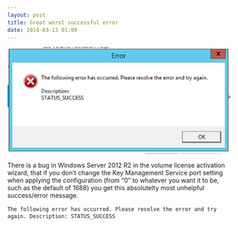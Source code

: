 ```yaml
---
layout: post
title: Great worst successful error
date: 2014-03-13 01:09
---
```



![](/images/8ece4-0puaerxxkximnzdbj.png)

There is a bug in Windows Server 2012 R2 in the volume license activation wizard, that if you don’t change the Key Management Service port setting when applying the configuration (from “0” to whatever you want it to be, such as the default of 1688) you get this absolutelty most unhelpful success/error message.

    The following error has occurred. Please resolve the error and try again. Description: STATUS_SUCCESS
